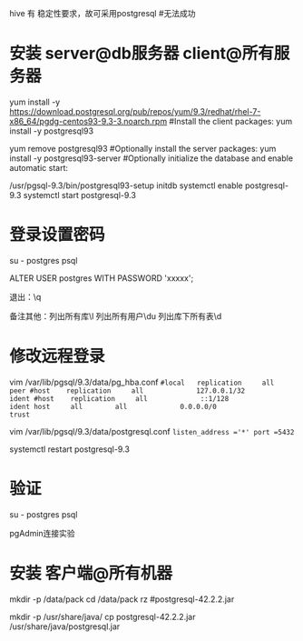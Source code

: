 hive 有 稳定性要求，故可采用postgresql  #无法成功

# 安装  server@db服务器  client@所有服务器
yum install -y https://download.postgresql.org/pub/repos/yum/9.3/redhat/rhel-7-x86_64/pgdg-centos93-9.3-3.noarch.rpm
#Install the client packages:
yum install -y postgresql93

yum remove postgresql93
#Optionally install the server packages:
yum install -y postgresql93-server
#Optionally initialize the database and enable automatic start:

/usr/pgsql-9.3/bin/postgresql93-setup initdb
systemctl enable postgresql-9.3
systemctl start postgresql-9.3

# 登录设置密码
su - postgres
psql

ALTER USER postgres WITH PASSWORD 'xxxxx';

退出：\q

备注其他：列出所有库\l  列出所有用户\du 列出库下所有表\d

# 修改远程登录
vim /var/lib/pgsql/9.3/data/pg_hba.conf
`
#local   replication     all                                     peer
#host    replication     all             127.0.0.1/32            ident
#host    replication     all             ::1/128                 ident
host     all        all             0.0.0.0/0                trust
`

vim /var/lib/pgsql/9.3/data/postgresql.conf
`
listen_address ='*'
port =5432
`

systemctl restart postgresql-9.3

# 验证
su - postgres
psql

pgAdmin连接实验



# 安装 客户端@所有机器

mkdir -p /data/pack
cd /data/pack
rz
#postgresql-42.2.2.jar

mkdir -p /usr/share/java/
cp postgresql-42.2.2.jar /usr/share/java/postgresql.jar

